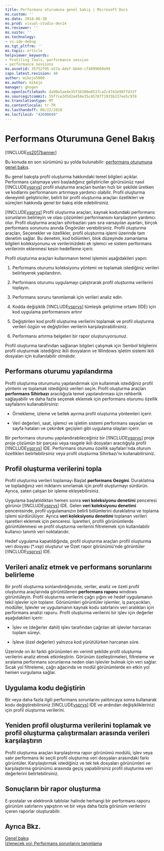 ```yaml
---
title: Performans oturumuna genel bakış | Microsoft Docs
ms.custom: ''
ms.date: 2018-06-30
ms.prod: visual-studio-dev14
ms.reviewer: ''
ms.suite: ''
ms.technology:
- vs-ide-debug
ms.tgt_pltfrm: ''
ms.topic: article
helpviewer_keywords:
- Profiling Tools, performance session
- performance sessions
ms.assetid: 35752f95-a57a-4def-b64d-cf4899669e99
caps.latest.revision: 40
author: mikejo5000
ms.author: mikejo
manager: ghogen
ms.openlocfilehash: da90a5ae4e35f36306e8537ca2cd743e98ffd33f
ms.sourcegitcommit: 55f7ce2d5d2e458e35c45787f1935b237ee5c9f8
ms.translationtype: MT
ms.contentlocale: tr-TR
ms.lasthandoff: 08/22/2018
ms.locfileid: "42690649"
---
```

# <a name="performance-session-overview"></a>Performans Oturumuna Genel Bakış
[!INCLUDE[vs2017banner](../includes/vs2017banner.md)]

Bu konuda en son sürümünü şu yolda bulunabilir: [performans oturumuna genel bakış](https://docs.microsoft.com/visualstudio/profiling/performance-session-overview).  
  
Bu genel bakışta profil oluşturma hakkındaki temel bilgileri açıklar. Performans çalışmaya yeni başladığınız geliştiriciler görürsünüz nasıl [!INCLUDE[vsprvs](../includes/vsprvs-md.md)] profil oluşturma araçları bunları hızlı bir şekilde üretken ve kodlarını performansını artırmaya yardımcı olabilir. Profil oluşturma deneyimli geliştiriciler, belirli bir profil oluşturma araçları özellikleri ve süreçleri hakkında genel bir bakış elde edebilirsiniz.  
  
 [!INCLUDE[vsprvs](../includes/vsprvs-md.md)] Profil oluşturma araçları, kaynak kodundaki performans sorunlarını belirleyin ve olası çözümleri performansını karşılaştırın yardımcı olur. Profil oluşturma araçları sihirbazları yanı sıra varsayılan ayarları, birçok performans sorununu anında Öngörüler verebilirsiniz. Profil oluşturma araçları, Seçenekler ve özellikler, profil oluşturma işlemi üzerinde tam denetim sağlar. Bu denetim, kod bölümleri, blok düzeyinde zamanlama bilgileri koleksiyonunu ve verilerinizdeki ek işlemci ve sistem performans verilerinin eklenmesi kesin hedefleme içerir.  
  
 Profil oluşturma araçları kullanmanın temel işlemini aşağıdakileri yapın:  
  
1.  Performans oturumu koleksiyonu yöntemi ve toplamak istediğiniz verileri belirleyerek yapılandırın.  
  
2.  Performans oturumu uygulamayı çalıştırarak profil oluşturma verilerini toplayın.  
  
3.  Performans sorunu tanımlamak için verileri analiz edin.  
  
4.  Kodda değişiklik [!INCLUDE[vsprvs](../includes/vsprvs-md.md)] tümleşik geliştirme ortamı (IDE) için kod uygulama performansını artırır  
  
5.  Değiştirilen kod profil oluşturma verilerini toplamak ve profil oluşturma verileri özgün ve değiştirilen verilerin karşılaştırabilirsiniz.  
  
6.  Performansı artırma belgeleri bir rapor oluşturuyorsunuz.  
  
 Profil oluşturma tarafından sağlanan bilgileri çalışmak için Sembol bilgilerini profil oluşturmak istediğiniz ikili dosyaların ve Windows işletim sistemi ikili dosyaları için kullanılabilir olmalıdır.  
  
## <a name="configure-the-performance-session"></a>Performans oturumu yapılandırma  
 Profil oluşturma oturumunu yapılandırmak için kullanmak istediğiniz profil yöntemi ve toplamak istediğiniz verileri seçin. Profil oluşturma araçları **performans Sihirbazı** aracılığıyla temel yapılandırması için rehberlik sağlayabilir ve daha fazla seçenek eklemek için performans oturumu özellik sayfalarını kullanabilirsiniz:  
  
-   Örnekleme, izleme ve bellek ayırma profil oluşturma yöntemleri içerir.  
  
-   Veri değerleri, saat, işlemci ve işletim sistemi performans sayaçları ve sayfa hataları ve çekirdek geçişleri gibi uygulama olayları içerir.  
  
 Bir performans oturumu yapılandırabileceğiniz bir [!INCLUDE[vsprvs](../includes/vsprvs-md.md)] proje proje çözümün bir parçası veya rasgele ikili dosyaları aracılığıyla profil [!INCLUDE[vsprvs](../includes/vsprvs-md.md)] IDE. Performans oturumu özellik sayfaları'nda oturum özellikleri belirtebilirsiniz veya profil oluşturma Sihirbazı'nı kullanabilirsiniz.  
  
## <a name="collect-profiling-data"></a>Profil oluşturma verilerini topla  
 Profil oluşturma verileri toplamayı Başlat **performans Gezgini**. Duraklatma ve topladığınız veri miktarını sınırlamak için profil oluşturmayı sürdürün. Ayrıca, zaten çalışan bir işleme ekleyebilirsiniz.  
  
 Uygulama başlatıldıktan hemen sonra **veri koleksiyonu denetimi** penceresi görünür [!INCLUDE[vsprvs](../includes/vsprvs-md.md)] IDE. Gelen **veri koleksiyonu denetimi** penceresinde, profil uygulamanızın belirli bölümlerini duraklatma ve toplama işlemi sürdürülüyor. Ayrıca **veri koleksiyonu denetimi** toplanan verileri işaretleri eklemek için penceresi. İşaretleri, profili görünümlerde görüntülenmesi ve profil oluşturma verilerini filtrelemek için kullanılabilir kullanıcı tanımlı veri noktalarıdır.  
  
 Hedef uygulama kapatıldığında, profil oluşturma araçları profil oluşturma veri dosyası (*.vsp) oluşturur ve Özet rapor görünümü'nde görüntüler [!INCLUDE[vsprvs](../includes/vsprvs-md.md)] IDE.  
  
## <a name="analyze-the-data-and-identify-performance-issues"></a>Verileri analiz etmek ve performans sorunlarını belirleme  
 Bir profil oluşturma sonlandırdığınızda, veriler, analiz ve özeti profil oluşturma araçlarında görüntülenen **performans raporu** windows görüntüleyin. Profil oluşturma verilerini çağrı yığını ve hedef uygulamanın tekil işlevler için toplanır. Görünümleri görüntüler işlemler, iş parçacıkları, modüller, İşlevler ve uygulamanın kaynak kodu satırlarını veri aralıkları için performans analizi raporu. Profil oluşturma verilerini bir işlev için değerler aşağıdakileri içerir:  
  
-   İşlev ve (değerler dahil) işlev tarafından çağrılan alt işlevler harcanan toplam süreyi.  
  
-   İşleve (özel değerler) yalnızca kod yürütülürken harcanan süre.  
  
 Üzerinde on iki farklı görünümleri en verimli şekilde profil oluşturma verilerini analiz etmek etkinleştirin. Görünüm özelleştirmeleri, filtreleme ve sıralama performans sorunlarına neden olan işlevler bulmak için veri sağlar. Sıcak yol filtreleme, çağrı ağacında ve modül görünümlerde en etkin yol hemen vurgulama sağlar.  
  
## <a name="modify-the-application-code"></a>Uygulama kodu değiştirin  
 Bir veya daha fazla ilgili performans sorunlarını yalıtıncaya sonra kullanarak kodu değiştirebilirsiniz [!INCLUDE[vsprvs](../includes/vsprvs-md.md)] IDE ve ardından değişikliklerinizi için profil oluşturma verilerini.  
  
## <a name="collect-profiling-data-again-and-compare-the-data-between-the-profiling-runs"></a>Yeniden profil oluşturma verilerini toplamak ve profil oluşturma çalıştırmaları arasında verileri karşılaştırın  
 Profil oluşturma araçları karşılaştırma rapor görünümü modülü, işlev veya satır performans iki seçili profil oluşturma veri dosyaları arasındaki farkı görüntüler. Karşılaştırmak istediğiniz ve tek tek dosyaları görünümleri ve karşılaştırma görünümü arasında geçiş yapabilirsiniz profil oluşturma veri değerlerini belirtebilirsiniz.  
  
## <a name="generate-a-report-of-the-results"></a>Sonuçların bir rapor oluşturma  
 E-postalar ve elektronik tablolar halinde herhangi bir performans raporu görünüm satırlarını yapıştırın ve bir veya daha fazla görünüm verilerini içeren raporlar oluşturabilir.  
  
## <a name="see-also"></a>Ayrıca Bkz.  
 [Genel bakış](../profiling/overviews-performance-tools.md)   
 [İzlenecek yol: Performans sorunlarını tanımlama](../profiling/walkthrough-identifying-performance-problems.md)



